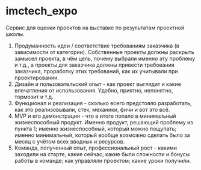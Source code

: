 # imctech_expo
Сервис для оценки проектов на выставке по результатам проектной школы.

1. Продуманность идеи / соответствие требованиям заказчика (в зависимости от категории). Собственные проекты должны раскрыть замысел проекта, в чём цель, почему выбрали именно эту проблему и т.д., а проекты для заказчика должны привести требования заказчика, проработку этих требований, как их учитывали при проектировании.
2. Дизайн и пользовательский опыт - как проект выглядит и какие впечатления от использования. Удобно, приятно, непонятно, тормозит и т.д.
3. Функционал и реализация - сколько всего предстояло разработать, как это реализовывали, стек, механики, фичи и вот это всё.
4. MVP и его демонстрация - что в итоге попало в минимальный жизнеспособный продукт. Именно продукт, решающий проблему из пункта 1; именно жизнеспособный, который можно пощупать; именно минимальный, который вообще возможно сделать было за месяц с учётом всех вводных и ресурсов.
5. Команда, полученный опыт, профессиональный рост - какими заходили на старте, какие сейчас; какие были сложности и бонусы работы в команде; как управляли проектом; какие уроки получили.